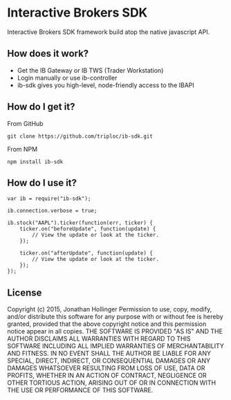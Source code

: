 # Interactive Brokers SDK

Interactive Brokers SDK framework build atop the native javascript API.

## How does it work?

* Get the IB Gateway or IB TWS (Trader Workstation)
* Login manually or use ib-controller
* ib-sdk gives you high-level, node-friendly access to the IBAPI

## How do I get it?

From GitHub

    git clone https://github.com/triploc/ib-sdk.git

From NPM

    npm install ib-sdk

## How do I use it?

    var ib = require("ib-sdk");
    
    ib.connection.verbose = true;
    
    ib.stock("AAPL").ticker(function(err, ticker) {
        ticker.on("beforeUpdate", function(update) {
            // View the update or look at the ticker.
        });
        
        ticker.on("afterUpdate", function(update) {
            // View the update or look at the ticker.
        });
    });


## License

Copyright (c) 2015, Jonathan Hollinger
Permission to use, copy, modify, and/or distribute this software for any purpose with or without fee is hereby granted, provided that the above copyright notice and this permission notice appear in all copies.
THE SOFTWARE IS PROVIDED "AS IS" AND THE AUTHOR DISCLAIMS ALL WARRANTIES WITH REGARD TO THIS SOFTWARE INCLUDING ALL IMPLIED WARRANTIES OF MERCHANTABILITY AND FITNESS. IN NO EVENT SHALL THE AUTHOR BE LIABLE FOR ANY SPECIAL, DIRECT, INDIRECT, OR CONSEQUENTIAL DAMAGES OR ANY DAMAGES WHATSOEVER RESULTING FROM LOSS OF USE, DATA OR PROFITS, WHETHER IN AN ACTION OF CONTRACT, NEGLIGENCE OR OTHER TORTIOUS ACTION, ARISING OUT OF OR IN CONNECTION WITH THE USE OR PERFORMANCE OF THIS SOFTWARE.